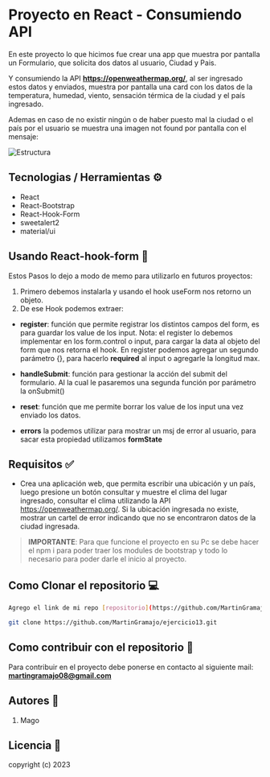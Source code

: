 # Proyecto en React - Consumiendo API

En este proyecto lo que hicimos fue crear una app que muestra por pantalla un Formulario, que solicita dos datos al usuario, Ciudad y Pais.

Y consumiendo la API **https://openweathermap.org/**, al ser ingresado estos datos y enviados, muestra por pantalla una card con los datos de la temperatura, humedad, viento, sensación térmica de la ciudad y el país ingresado.

Ademas en caso de no existir ningún o de haber puesto mal la ciudad o el país por el usuario
se muestra una imagen not found por pantalla con el mensaje:

![Estructura](https://res.cloudinary.com/dtbfspso5/image/upload/v1690933218/Captura_de_pantalla_2023-08-01_204007_stedg0.png)

## Tecnologias / Herramientas ⚙

- React
- React-Bootstrap
- React-Hook-Form
- sweetalert2
- material/ui

## Usando React-hook-form 🤖

Estos Pasos lo dejo a modo de memo para utilizarlo en futuros proyectos:

1. Primero debemos instalarla y usando el hook useForm nos retorno un objeto.
2. De ese Hook podemos extraer:

- **register**: función que permite registrar los distintos campos del form, es para guardar los value de los input. Nota: el register lo debemos implementar en los form.control o input, para cargar la data al objeto del form que nos retorna el hook. En register podemos agregar un segundo parámetro {}, para hacerlo **required** al input o agregarle la longitud max.

- **handleSubmit**: función para gestionar la acción del submit del formulario. Al la cual le pasaremos una segunda función por parámetro la onSubmit()

- **reset**: función que me permite borrar los value de los input una vez enviado los datos.

- **errors** la podemos utilizar para mostrar un msj de error al usuario, para sacar esta propiedad utilizamos **formState**

## Requisitos ✅

- Crea una aplicación web, que permita escribir una ubicación y un país, luego presione un botón consultar y muestre el clima del lugar ingresado, consultar el clima utilizando la API https://openweathermap.org/. Si la ubicación ingresada no existe, mostrar un cartel de error indicando que no se encontraron datos de la ciudad ingresada.

> **IMPORTANTE**: Para que funcione el proyecto en su Pc se debe hacer el npm i para poder traer los modules de bootstrap y todo lo necesario para poder darle el inicio al proyecto.

## Como Clonar el repositorio 💻

```bash
Agrego el link de mi repo [repositorio](https://github.com/MartinGramajo/ejercicio13.git)

git clone https://github.com/MartinGramajo/ejercicio13.git
```

## Como contribuir con el repositorio 🤝

Para contribuir en el proyecto debe ponerse en contacto al siguiente mail: **martingramajo08@gmail.com**

## Autores 🤺

1. Mago

## Licencia 📃

copyright (c) 2023
